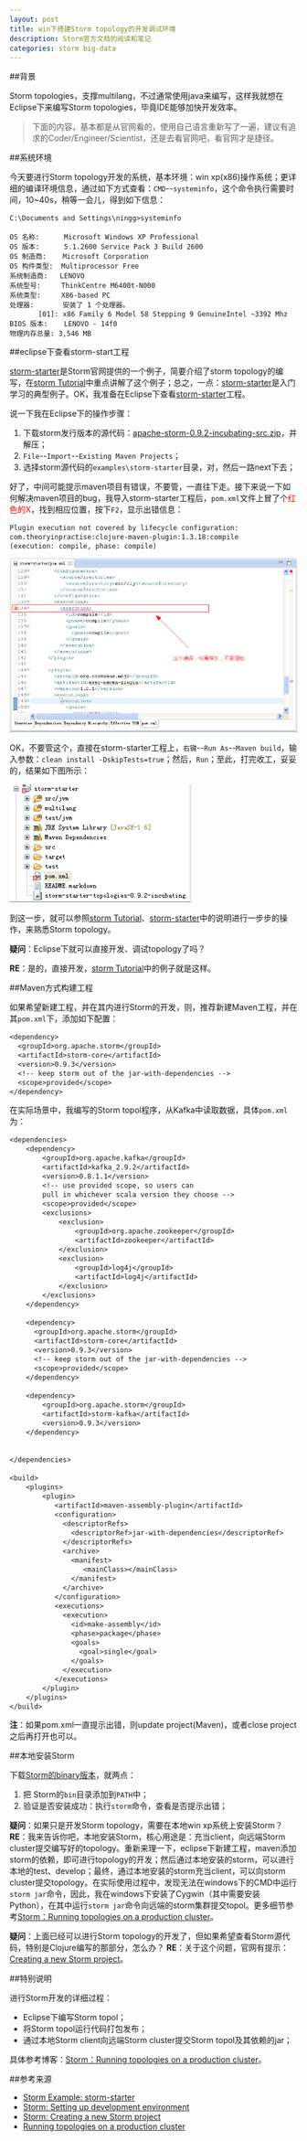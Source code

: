 ```yaml
---
layout: post
title: win下搭建Storm topology的开发调试环境
description: Storm官方文档的阅读和笔记
categories: storm big-data
---
```


##背景

Storm topologies，支撑multilang，不过通常使用java来编写，这样我就想在Eclipse下来编写Storm topologies，毕竟IDE能够加快开发效率。

> 下面的内容，基本都是从官网看的，使用自己语言重新写了一遍，建议有追求的Coder/Engineer/Scientist，还是去看官网吧，看官网才是捷径。

##系统环境

今天要进行Storm topology开发的系统，基本环境：win xp(x86)操作系统；更详细的编译环境信息，通过如下方式查看：`CMD`--`systeminfo`，这个命令执行需要时间，10~40s，稍等一会儿，得到如下信息：

	C:\Documents and Settings\ningg>systeminfo

	OS 名称:      Microsoft Windows XP Professional
	OS 版本:      5.1.2600 Service Pack 3 Build 2600
	OS 制造商:    Microsoft Corporation
	OS 构件类型:  Multiprocessor Free
	系统制造商:   LENOVO
	系统型号:     ThinkCentre M6400t-N000
	系统类型:     X86-based PC
	处理器:       安装了 1 个处理器。
	       [01]: x86 Family 6 Model 58 Stepping 9 GenuineIntel ~3392 Mhz
	BIOS 版本:    LENOVO - 14f0
	物理内存总量: 3,546 MB


##eclipse下查看storm-start工程

[storm-starter][storm-starter]是Storm官网提供的一个例子，简要介绍了storm topology的编写，在[storm Tutorial][storm Tutorial]中重点讲解了这个例子；总之，一点：[storm-starter][storm-starter]是入门学习的典型例子。OK，我准备在Eclipse下查看[storm-starter][storm-starter]工程。

说一下我在Eclipse下的操作步骤：

1. 下载storm发行版本的源代码：[apache-storm-0.9.2-incubating-src.zip][storm downloads]，并解压；
1. `File`--`Import`--`Existing Maven Projects`；
1. 选择storm源代码的`examples\storm-starter`目录，对，然后一路next下去；

好了，中间可能提示maven项目有错误，不要管，一直往下走。接下来说一下如何解决maven项目的bug，我导入storm-starter工程后，`pom.xml`文件上冒了个<span style="color:red">红色的X</span>，找到相应位置，按下`F2`，显示出错信息：

	Plugin execution not covered by lifecycle configuration: 
	com.theoryinpractise:clojure-maven-plugin:1.3.18:compile 
	(execution: compile, phase: compile)

![](/images/storm-dev-env-with-eclipse/pom-error.png)

OK，不要管这个，直接在storm-starter工程上，`右键`--`Run As`--`Maven build`，输入参数：`clean install -DskipTests=true`；然后，`Run`；至此，打完收工，妥妥的，结果如下图所示：

![](/images/storm-dev-env-with-eclipse/build-finished.png)

到这一步，就可以参照[storm Tutorial][storm Tutorial]、[storm-starter][storm-starter]中的说明进行一步步的操作，来熟悉Storm topology。

**疑问**：Eclipse下就可以直接开发、调试topology了吗？

**RE**：是的，直接开发，[storm Tutorial][storm Tutorial]中的例子就是这样。

##Maven方式构建工程

如果希望新建工程，并在其内进行Storm的开发，则，推荐新建Maven工程，并在其`pom.xml`下，添加如下配置：

	<dependency>
      <groupId>org.apache.storm</groupId>
      <artifactId>storm-core</artifactId>
      <version>0.9.3</version>
      <!-- keep storm out of the jar-with-dependencies -->
      <scope>provided</scope>
    </dependency>

在实际场景中，我编写的Storm topol程序，从Kafka中读取数据，具体`pom.xml`为：

	<dependencies>
        <dependency>
            <groupId>org.apache.kafka</groupId>
            <artifactId>kafka_2.9.2</artifactId>
            <version>0.8.1.1</version>
            <!-- use provided scope, so users can 
			pull in whichever scala version they choose -->
            <scope>provided</scope>
            <exclusions>
                <exclusion>
                    <groupId>org.apache.zookeeper</groupId>
                    <artifactId>zookeeper</artifactId>
                </exclusion>
                <exclusion>
                    <groupId>log4j</groupId>
                    <artifactId>log4j</artifactId>
                </exclusion>
            </exclusions>
        </dependency>
        
        <dependency>
          <groupId>org.apache.storm</groupId>
          <artifactId>storm-core</artifactId>
          <version>0.9.3</version>
          <!-- keep storm out of the jar-with-dependencies -->
          <scope>provided</scope>
        </dependency>
        
        <dependency>
        	<groupId>org.apache.storm</groupId>
        	<artifactId>storm-kafka</artifactId>
            <version>0.9.3</version>
        </dependency>
        
    
	</dependencies>
  
	<build>
	    <plugins>
	        <plugin>
	           <artifactId>maven-assembly-plugin</artifactId>
	           <configuration>
	             <descriptorRefs>
	           	   <descriptorRef>jar-with-dependencies</descriptorRef>
	             </descriptorRefs>
	             <archive>
	           	   <manifest>
	           	      <mainClass></mainClass>
	           	   </manifest>
	             </archive>
	           </configuration>
	           <executions>
	             <execution>
	           	   <id>make-assembly</id>
	           	   <phase>package</phase>
	           	   <goals>
	           	     <goal>single</goal>
	           	   </goals>
	             </execution>
	           </executions>
	        </plugin>
	    </plugins>
	</build>
	
**注**：如果pom.xml一直提示出错，则update project(Maven)，或者close project之后再打开也可以。
	
##本地安装Storm

下载[Storm的binary版本][storm downloads]，就两点：

1. 把 Storm的`bin`目录添加到`PATH`中；
2. 验证是否安装成功：执行`storm`命令，查看是否提示出错；

**疑问**：如果只是开发Storm topology，需要在本地win xp系统上安装Storm？
**RE**：我来告诉你吧，本地安装Storm，核心用途是：充当client，向远端Storm cluster提交编写好的topology。重新来理一下，eclipse下新建工程，maven添加storm的依赖，即可进行topology的开发；然后通过本地安装的storm，可以进行本地的test、develop；最终，通过本地安装的storm充当client，可以向storm cluster提交topology。在实际使用过程中，发现无法在windows下的CMD中运行`storm jar`命令，因此，我在windows下安装了Cygwin（其中需要安装Python），在其中运行`storm jar`命令向远端的storm集群提交topol。更多细节参考[Storm：Running topologies on a production cluster][Storm：Running topologies on a production cluster]。

**疑问**：上面已经可以进行Storm topology的开发了，但如果希望查看Storm源代码，特别是Clojure编写的那部分，怎么办？
**RE**：关于这个问题，官网有提示：[Creating a new Storm project][Storm: Creating a new Storm project]。

##特别说明

进行Storm开发的详细过程：

* Eclipse下编写Storm topol；
* 将Storm topol运行代码打包发布；
* 通过本地Storm client向远端Storm cluster提交Storm topol及其依赖的jar；

具体参考博客：[Storm：Running topologies on a production cluster][Storm：Running topologies on a production cluster]。


##参考来源

* [Storm Example: storm-starter](https://github.com/apache/incubator-storm/tree/master/examples/storm-starter)
* [Storm: Setting up development environment](http://storm.apache.org/documentation/Setting-up-development-environment.html)
* [Storm: Creating a new Storm project](http://storm.apache.org/documentation/Creating-a-new-Storm-project.html)
* [Running topologies on a production cluster][Running topologies on a production cluster]



[NingG]:    http://ningg.github.com  "NingG"
[storm-starter]:	https://github.com/apache/storm/tree/master/examples/storm-starter
[storm Tutorial]:	http://storm.apache.org/documentation/Tutorial.html
[storm downloads]:	http://storm.apache.org/downloads.html
[Storm: Creating a new Storm project]:	http://storm.apache.org/documentation/Creating-a-new-Storm-project.html
[Storm：Running topologies on a production cluster]:			/running-topol-on-a-prod-cluster/
[Running topologies on a production cluster]:	http://storm.apache.org/documentation/Running-topologies-on-a-production-cluster.html
